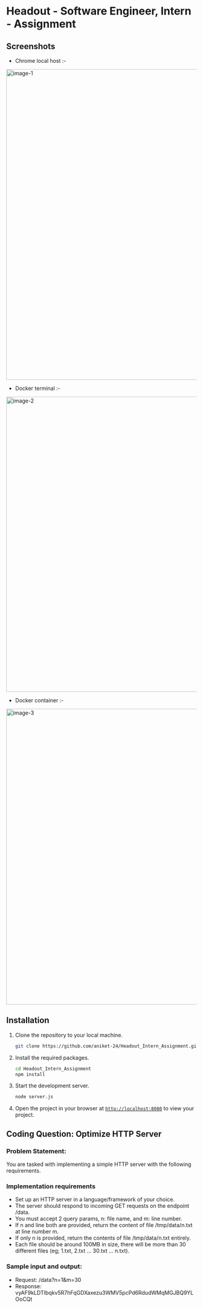 # Headout - Software Engineer, Intern - Assignment

## Screenshots

- Chrome local host :-

<img width="822" alt="image-1" src="https://github.com/aniket-24/Headout_Intern_Assignment/assets/76562459/71c8c88a-a7fb-4410-a751-55367d540202">

- Docker terminal :-
  
<img width="781" alt="image-2" src="https://github.com/aniket-24/Headout_Intern_Assignment/assets/76562459/efe33f72-51d4-40de-8dc6-5ee2b7c6e980">

- Docker container :-

<img width="783" alt="image-3" src="https://github.com/aniket-24/Headout_Intern_Assignment/assets/76562459/d056b990-eee0-43fd-8047-b5ad4fbc8187">

## Installation

1. Clone the repository to your local machine.

   ```sh
   git clone https://github.com/aniket-24/Headout_Intern_Assignment.git
   ```

2. Install the required packages.

   ```sh
   cd Headout_Intern_Assignment
   npm install
   ```

3. Start the development server.

   ```sh
   node server.js
   ```

4. Open the project in your browser at [`http://localhost:8080`](http://localhost:8080) to view your project.

## Coding Question: Optimize HTTP Server

### Problem Statement:

You are tasked with implementing a simple HTTP server with the following requirements.

### Implementation requirements

- Set up an HTTP server in a language/framework of your choice.
- The server should respond to incoming GET requests on the endpoint /data.
- You must accept 2 query params, n: file name, and m: line number.
- If n and line both are provided, return the content of file /tmp/data/n.txt at line number m.
- If only n is provided, return the contents of file /tmp/data/n.txt entirely.
- Each file should be around 100MB in size, there will be more than 30 different files (eg; 1.txt, 2.txt ... 30.txt … n.txt).

### Sample input and output:

- Request: /data?n=1&m=30
- Response: vyAF9kLDTIbqkv5R7hFqGDXaxezu3WMV5pcPd6RdudWMqMGJBQ9YLOoCQt

